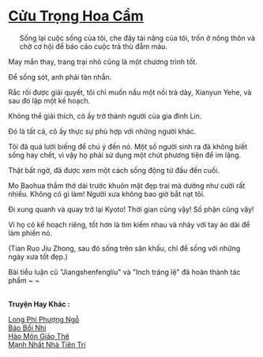 <a href="https://truyentiki.com/cuu-trong-hoa-cam.33902/" title="Cửu Trọng Hoa Cẩm"><h1>Cửu Trọng Hoa Cẩm</h1></a><div style="display:table"><img align="right" style="float: left; padding: 10px;" src="https://truyentiki.com/images/story/200x260/33902.jpg" alt="">Sống lại cuộc sống của tôi, che đậy tài năng của tôi, trốn ở nông thôn và chờ cơ hội để báo cáo cuộc trả thù đẫm máu. <p></p> May mắn thay, trang trại nhỏ cũng là một chương trình tốt. <p></p> Để sống sót, anh phải tàn nhẫn. <p></p> Rắc rối được giải quyết, tôi chỉ muốn nấu một nồi trà dày, Xianyun Yehe, và sau đó lập một kế hoạch. <p></p> Không thể giải thích, cô ấy trở thành người của gia đình Lin. <p></p> Đó là tất cả, cô ấy thực sự phù hợp với những người khác. <p></p> Tôi đã quá lười biếng để chú ý đến nó. Một số người sinh ra đã không biết sống hay chết, vì vậy họ phải sử dụng một chút phương tiện để im lặng. <p></p> Thật bất ngờ, đã được xem một cách sống động từ đầu đến cuối. <p></p> Mo Baohua thầm thở dài trước khuôn mặt đẹp trai mà dường như cười rất nhiều. Không có gì làm! Người xưa không bao giờ bắt nạt tôi. <p></p> Đi xung quanh và quay trở lại Kyoto! Thời gian cũng vậy! Số phận cũng vậy! <p></p> Vì họ có kế hoạch riêng, tốt hơn là tìm kiếm nhau và nhảy với tay áo dài để làm phiền nó. <p></p> (Tian Ruo Jiu Zhong, sau đó sống trên sân khấu, chỉ để sống với những ngày xưa tốt đẹp.) <p></p> Bài tiểu luận cũ "Jiangshenfengliu" và "Inch tráng lệ" đã hoàn thành tác phẩm ~ ~</div><p><br><b>Truyện Hay Khác :</b></p><a href="https://truyentiki.com/long-phi-phuong-ngo.33901/" alt="Long Phi Phượng Ngỗ">Long Phi Phượng Ngỗ</a><br/><a href="https://github.com/nownovels/top500/tree/master/truyenhay/33926/" alt="Bảo Bối Nhi">Bảo Bối Nhi</a><br/><a href="https://www.plurk.com/p/nur1rb" alt="Hào Môn Giảo Thê">Hào Môn Giảo Thê</a><br/><a href="https://github.com/nownovels/top500/tree/master/truyenhay/33922/" alt="Mạnh Nhất Nhà Tiên Tri">Mạnh Nhất Nhà Tiên Tri</a><br/>